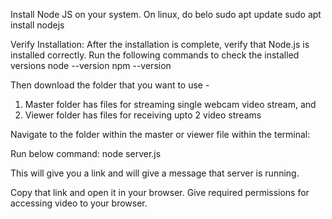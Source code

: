 Install Node JS on your system. On linux, do belo
sudo apt update
sudo apt install nodejs

Verify Installation: After the installation is complete, verify that Node.js is installed correctly. Run the following commands to check the installed versions
node --version
npm --version

Then download the folder that you want to use - 
1) Master folder has files for streaming single webcam video stream, and
2) Viewer folder has files for receiving upto 2 video streams

Navigate to the folder within the master or viewer file within the terminal:


Run below command:
node server.js

This will give you a link and will give a message that server is running. 

Copy that link and open it in your browser.
Give required permissions for accessing video to your browser.
